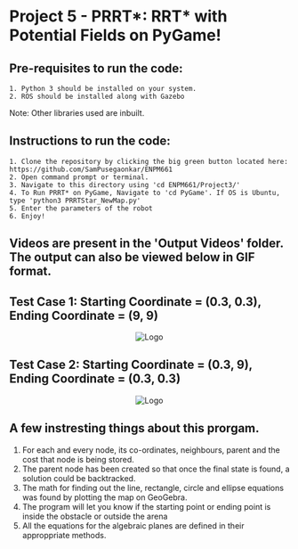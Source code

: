 <h1>Project 5 - PRRT*: RRT* with Potential Fields on PyGame!</h1>

  <h2>Pre-requisites to run the code:</h2>

    1. Python 3 should be installed on your system.
    2. ROS should be installed along with Gazebo

Note:  Other libraries used are inbuilt.</br>

  <h2>Instructions to run the code:</h2>
  
    1. Clone the repository by clicking the big green button located here: https://github.com/SamPusegaonkar/ENPM661
    2. Open command prompt or terminal.
    3. Navigate to this directory using 'cd ENPM661/Project3/'
    4. To Run PRRT* on PyGame, Navigate to 'cd PyGame'. If OS is Ubuntu, type 'python3 PRRTStar_NewMap.py'
    5. Enter the parameters of the robot
    6. Enjoy!


<h2>Videos are present in the 'Output Videos' folder. The output can also be viewed below in GIF format.</h2>

<h2> Test Case 1: Starting Coordinate = (0.3, 0.3), Ending Coordinate = (9, 9)</h2>

<p align="center">
  <img src="https://user-images.githubusercontent.com/12711480/117591930-93a54700-b104-11eb-9bda-76593ecc76ab.gif" alt="Logo"/>
</p>
<h2> Test Case 2: Starting Coordinate = (0.3, 9), Ending Coordinate = (0.3, 0.3) </h2>

<p align="center">
  <img src="https://user-images.githubusercontent.com/12711480/117591789-03670200-b104-11eb-985d-75b78a4ca7ac.gif" alt="Logo"/>
</p>


## A few instresting things about this prorgam.
  1. For each and every node, its co-ordinates, neighbours, parent and the cost that node is being stored.
  2. The parent node has been created so that once the final state is found, a solution could be backtracked.
  3. The math for finding out the line, rectangle, circle and ellipse equations was found by plotting the map on GeoGebra.
  4. The program will let you know if the starting point or ending point is inside the obstacle or outside the arena
  5. All the equations for the algebraic planes are defined in their approppriate methods.